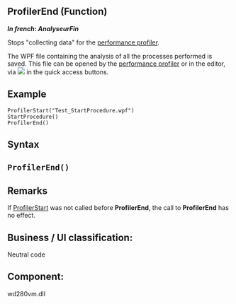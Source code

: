 


## ProfilerEnd (Function)

***In french: AnalyseurFin***



<a name="XUse"></a>
<a name="Use"></a>
<a name="description"></a>
Stops "collecting data" for the [performance profiler](../Editeurs/2030035.md).

The WPF file containing the analysis of all the processes performed is saved. This file can be opened by the [performance profiler](../Editeurs/2030035.md) or in the editor, via ![](https://doc.pcsoft.fr/en-US/images/image.awp?langid=3&name=ico_ouvrir.gif)
 in the quick access buttons.


<a name="Example1"></a>
<a name="sample_code"></a>

## Example


```wl
ProfilerStart("Test_StartProcedure.wpf")
StartProcedure()
ProfilerEnd()
```

<a name="XSYNTAX"></a>
<a name="SYNTAX1"></a>

## Syntax

`ProfilerEnd()`
---



<a name="NOTE0"></a>
<a name="NOTE0_1"></a>

## Remarks
If [ProfilerStart](../WDLang1/3013012.md) was not called before **ProfilerEnd**, the call to **ProfilerEnd** has no effect.

<a name="XComponent"></a>

## Business / UI classification:
Neutral code
## Component:
wd280vm.dll
